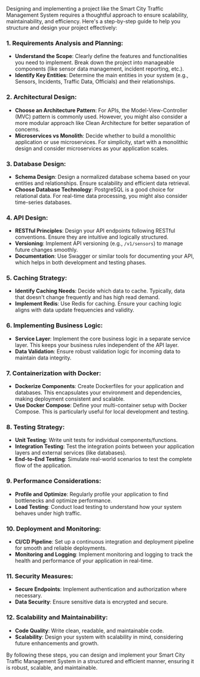 Designing and implementing a project like the Smart City Traffic Management System requires a thoughtful approach to ensure scalability, maintainability, and efficiency. Here's a step-by-step guide to help you structure and design your project effectively:

### 1. Requirements Analysis and Planning:
   - **Understand the Scope**: Clearly define the features and functionalities you need to implement. Break down the project into manageable components (like sensor data management, incident reporting, etc.).
   - **Identify Key Entities**: Determine the main entities in your system (e.g., Sensors, Incidents, Traffic Data, Officials) and their relationships.

### 2. Architectural Design:
   - **Choose an Architecture Pattern**: For APIs, the Model-View-Controller (MVC) pattern is commonly used. However, you might also consider a more modular approach like Clean Architecture for better separation of concerns.
   - **Microservices vs Monolith**: Decide whether to build a monolithic application or use microservices. For simplicity, start with a monolithic design and consider microservices as your application scales.

### 3. Database Design:
   - **Schema Design**: Design a normalized database schema based on your entities and relationships. Ensure scalability and efficient data retrieval.
   - **Choose Database Technology**: PostgreSQL is a good choice for relational data. For real-time data processing, you might also consider time-series databases.

### 4. API Design:
   - **RESTful Principles**: Design your API endpoints following RESTful conventions. Ensure they are intuitive and logically structured.
   - **Versioning**: Implement API versioning (e.g., `/v1/sensors`) to manage future changes smoothly.
   - **Documentation**: Use Swagger or similar tools for documenting your API, which helps in both development and testing phases.

### 5. Caching Strategy:
   - **Identify Caching Needs**: Decide which data to cache. Typically, data that doesn't change frequently and has high read demand.
   - **Implement Redis**: Use Redis for caching. Ensure your caching logic aligns with data update frequencies and validity.

### 6. Implementing Business Logic:
   - **Service Layer**: Implement the core business logic in a separate service layer. This keeps your business rules independent of the API layer.
   - **Data Validation**: Ensure robust validation logic for incoming data to maintain data integrity.

### 7. Containerization with Docker:
   - **Dockerize Components**: Create Dockerfiles for your application and databases. This encapsulates your environment and dependencies, making deployment consistent and scalable.
   - **Use Docker Compose**: Define your multi-container setup with Docker Compose. This is particularly useful for local development and testing.

### 8. Testing Strategy:
   - **Unit Testing**: Write unit tests for individual components/functions.
   - **Integration Testing**: Test the integration points between your application layers and external services (like databases).
   - **End-to-End Testing**: Simulate real-world scenarios to test the complete flow of the application.

### 9. Performance Considerations:
   - **Profile and Optimize**: Regularly profile your application to find bottlenecks and optimize performance.
   - **Load Testing**: Conduct load testing to understand how your system behaves under high traffic.

### 10. Deployment and Monitoring:
   - **CI/CD Pipeline**: Set up a continuous integration and deployment pipeline for smooth and reliable deployments.
   - **Monitoring and Logging**: Implement monitoring and logging to track the health and performance of your application in real-time.

### 11. Security Measures:
   - **Secure Endpoints**: Implement authentication and authorization where necessary.
   - **Data Security**: Ensure sensitive data is encrypted and secure.

### 12. Scalability and Maintainability:
   - **Code Quality**: Write clean, readable, and maintainable code.
   - **Scalability**: Design your system with scalability in mind, considering future enhancements and growth.

By following these steps, you can design and implement your Smart City Traffic Management System in a structured and efficient manner, ensuring it is robust, scalable, and maintainable.
